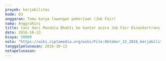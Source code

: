 ```yaml
---
proyek: kerjabilitas
kode: D3
anggaran: Temu karya lowongan pekerjaan (Job Fair)
nama: Anggrahini
title: taxi dari Mandala Bhakti ke kantor acara Job Fair Dinaskertrans DIY 11 - 13 Oktober 2016
date: 2016-10-13
biaya: 50000
nota: "https://wiki.ciptamedia.org/wiki/File:Oktober_13_2016_kerjabilitas_D3_taxi_dari_jobfair_wanitatama_ke_kantor_inok386.jpg"
tanggalpelunasan: 2016-10-13
notapelunasan:
---
```

